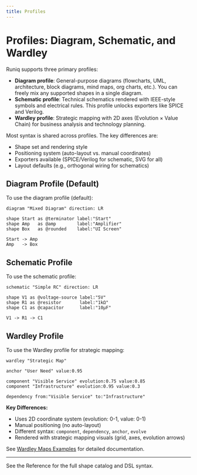 ```yaml
---
title: Profiles
---
```


# Profiles: Diagram, Schematic, and Wardley

Runiq supports three primary profiles:

- **Diagram profile**: General-purpose diagrams (flowcharts, UML, architecture, block diagrams, mind maps, org charts, etc.). You can freely mix any supported shapes in a single diagram.
- **Schematic profile**: Technical schematics rendered with IEEE-style symbols and electrical rules. This profile unlocks exporters like SPICE and Verilog.
- **Wardley profile**: Strategic mapping with 2D axes (Evolution × Value Chain) for business analysis and technology planning.

Most syntax is shared across profiles. The key differences are:

- Shape set and rendering style
- Positioning system (auto-layout vs. manual coordinates)
- Exporters available (SPICE/Verilog for schematic, SVG for all)
- Layout defaults (e.g., orthogonal wiring for schematics)

## Diagram Profile (Default)

To use the diagram profile (default):

```runiq
diagram "Mixed Diagram" direction: LR

shape Start as @terminator label:"Start"
shape Amp   as @amp        label:"Amplifier"
shape Box   as @rounded    label:"UI Screen"

Start -> Amp
Amp   -> Box
```

## Schematic Profile

To use the schematic profile:

```runiq
schematic "Simple RC" direction: LR

shape V1 as @voltage-source label:"5V"
shape R1 as @resistor       label:"1kΩ"
shape C1 as @capacitor      label:"10µF"

V1 -> R1 -> C1
```

## Wardley Profile

To use the Wardley profile for strategic mapping:

```runiq
wardley "Strategic Map"

anchor "User Need" value:0.95

component "Visible Service" evolution:0.75 value:0.85
component "Infrastructure" evolution:0.95 value:0.3

dependency from:"Visible Service" to:"Infrastructure"
```

**Key Differences:**

- Uses 2D coordinate system (evolution: 0-1, value: 0-1)
- Manual positioning (no auto-layout)
- Different syntax: `component`, `dependency`, `anchor`, `evolve`
- Rendered with strategic mapping visuals (grid, axes, evolution arrows)

See [Wardley Maps Examples](/examples/wardley-maps) for detailed documentation.

---

See the Reference for the full shape catalog and DSL syntax.
